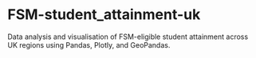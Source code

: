 # FSM-student_attainment-uk
Data analysis and visualisation of FSM-eligible student attainment across UK regions using Pandas, Plotly, and GeoPandas.
